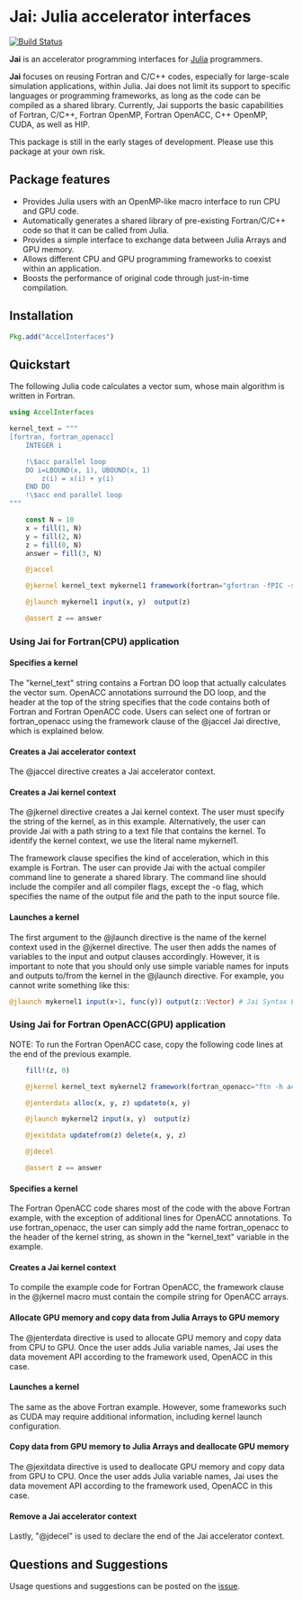 # Jai: Julia accelerator interfaces

[![Build Status](https://github.com/grnydawn/AccelInterfaces.jl/actions/workflows/CI.yml/badge.svg?branch=main)](https://github.com/grnydawn/AccelInterfaces.jl/actions/workflows/CI.yml?query=branch%3Amain)

**Jai** is an accelerator programming interfaces for [Julia](http://julialang.org/) programmers.

**Jai** focuses on reusing Fortran and C/C++ codes, especially for large-scale simulation applications, within Julia. Jai does not limit its support to specific languages or programming frameworks, as long as the code can be compiled as a shared library. Currently, Jai supports the basic capabilities of Fortran, C/C++, Fortran OpenMP, Fortran OpenACC, C++ OpenMP, CUDA, as well as HIP.

This package is still in the early stages of development. Please use this package at your own risk.

## Package features

- Provides Julia users with an OpenMP-like macro interface to run CPU and GPU code.
- Automatically generates a shared library of pre-existing Fortran/C/C++ code so that it can be called from Julia.
- Provides a simple interface to exchange data between Julia Arrays and GPU memory.
- Allows different CPU and GPU programming frameworks to coexist within an application.
- Boosts the performance of original code through just-in-time compilation.

## Installation

```julia
Pkg.add("AccelInterfaces")
```

## Quickstart

The following Julia code calculates a vector sum, whose main algorithm is written in Fortran.

```julia
using AccelInterfaces

kernel_text = """
[fortran, fortran_openacc]
    INTEGER i

    !\$acc parallel loop
    DO i=LBOUND(x, 1), UBOUND(x, 1)
        z(i) = x(i) + y(i)
    END DO
    !\$acc end parallel loop
"""

    const N = 10
    x = fill(1, N)
    y = fill(2, N)
    z = fill(0, N)
    answer = fill(3, N)

    @jaccel

    @jkernel kernel_text mykernel1 framework(fortran="gfortran -fPIC -shared")

    @jlaunch mykernel1 input(x, y)  output(z)

    @assert z == answer

```

### Using Jai for Fortran(CPU) application

#### Specifies a kernel
The "kernel_text" string contains a Fortran DO loop that actually calculates the vector sum. OpenACC annotations surround the DO loop, and the header at the top of the string specifies that the code contains both of Fortran and Fortran OpenACC code. Users can select one of fortran or fortran_openacc using the framework clause of the @jaccel Jai directive, which is explained below.

#### Creates a Jai accelerator context
The @jaccel directive creates a Jai accelerator context.

#### Creates a Jai kernel context
The @jkernel directive creates a Jai kernel context. The user must specify the string of the kernel, as in this example. Alternatively, the user can provide Jai with a path string to a text file that contains the kernel. To identify the kernel context, we use the literal name mykernel1.

The framework clause specifies the kind of acceleration, which in this example is Fortran. The user can provide Jai with the actual compiler command line to generate a shared library. The command line should include the compiler and all compiler flags, except the -o flag, which specifies the name of the output file and the path to the input source file.

#### Launches a kernel
The first argument to the @jlaunch directive is the name of the kernel context used in the @jkernel directive. The user then adds the names of variables to the input and output clauses accordingly. However, it is important to note that you should only use simple variable names for inputs and outputs to/from the kernel in the @jlaunch directive. For example, you cannot write something like this:
```julia
@jlaunch mykernel1 input(x+1, func(y)) output(z::Vector) # Jai Syntax Error
```

### Using Jai for Fortran OpenACC(GPU) application

NOTE: To run the Fortran OpenACC case, copy the following code lines at the end of the previous example.

```julia
    fill!(z, 0)

    @jkernel kernel_text mykernel2 framework(fortran_openacc="ftn -h acc,noomp -fPIC -shared")

    @jenterdata alloc(x, y, z) updateto(x, y)

    @jlaunch mykernel2 input(x, y)  output(z)

    @jexitdata updatefrom(z) delete(x, y, z)

    @jdecel

    @assert z == answer
```
#### Specifies a kernel
The Fortran OpenACC code shares most of the code with the above Fortran example, with the exception of additional lines for OpenACC annotations. To use fortran_openacc, the user can simply add the name fortran_openacc to the header of the kernel string, as shown in the "kernel_text" variable in the example.

#### Creates a Jai kernel context
To compile the example code for Fortran OpenACC, the framework clause in the @jkernel macro must contain the compile string for OpenACC arrays.

#### Allocate GPU memory and copy data from Julia Arrays to GPU memory
The @jenterdata directive is used to allocate GPU memory and copy data from CPU to GPU. Once the user adds Julia variable names, Jai uses the data movement API according to the framework used, OpenACC in this case.

#### Launches a kernel
The same as the above Fortran example. However, some frameworks such as CUDA may require additional information, including kernel launch configuration.

#### Copy data from GPU memory to Julia Arrays and deallocate GPU memory
The @jexitdata directive is used to deallocate GPU memory and copy data from GPU to CPU. Once the user adds Julia variable names, Jai uses the data movement API according to the framework used, OpenACC in this case.

#### Remove a Jai accelerator context
Lastly, "@jdecel" is used to declare the end of the Jai accelerator context.


## Questions and Suggestions

Usage questions and suggestions can be posted on the [issue](https://github.com/grnydawn/AccelInterfaces.jl/issues).

[//]: # (generate docs: julia --project --color=yes docs/make.jl)

